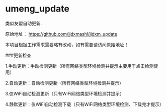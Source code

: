 # umeng_update
类似友盟自动更新.

原始地址：
https://github.com/jjdxmashl/jjdxm_update

本项目根据工作需求需要略有改动，如有需要请访问原始地址！


###更新检查

1.手动更新：手动检测更新（所有网络类型环境检测并提示主要用于点击检测使用）

2.自动更新：自动检测更新（所有网络类型环境检测并提示）

3.仅WiFi自动检测更新（只有WiFi网络类型环境检测并提示）

4.静默更新：仅WiFi自动检测下载（只有WiFi网络类型环境检测、下载完才提示）
